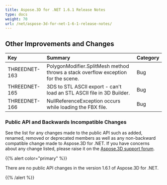 ```yaml
---
title: Aspose.3D for .NET 1.6.1 Release Notes
type: docs
weight: 70
url: /net/aspose-3d-for-net-1-6-1-release-notes/
---
```


## **Other Improvements and Changes**

|**Key** |**Summary** |**Category** |
| :- | :- | :- |
|THREEDNET-163 |PolygonModifier.SplitMesh method throws a stack overflow exception for the scene. |Bug |
|THREEDNET-165 |3DS to STL ASCII export - can't load an STL ASCII file in 3D Builder. |Bug |
|THREEDNET-166 |NullReferenceException occurs while loading the FBX file. |Bug |
### **Public API and Backwards Incompatible Changes**
See the list for any changes made to the public API such as added, renamed, removed or deprecated members as well as any non-backward compatible change made to Aspose.3D for .NET. If you have concerns about any change listed, please raise it on the [Aspose.3D support forum](https://forum.aspose.com/c/3d/18).

{{% alert color="primary" %}} 

There are no public API changes in the version 1.6.1 of Aspose.3D for .NET.

{{% /alert %}}
